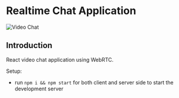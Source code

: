 # Realtime Chat Application

![Video Chat](https://i.ibb.co/7WZRLD1/122.jpg)

## Introduction

React video chat application using WebRTC.

Setup:

- run `npm i && npm start` for both client and server side to start the development server

